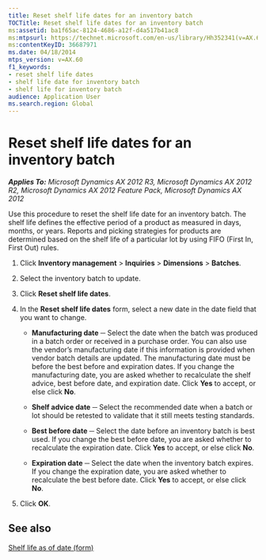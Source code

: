 ```yaml
---
title: Reset shelf life dates for an inventory batch
TOCTitle: Reset shelf life dates for an inventory batch
ms:assetid: ba1f65ac-8124-4686-a12f-d4a517b41ac8
ms:mtpsurl: https://technet.microsoft.com/en-us/library/Hh352341(v=AX.60)
ms:contentKeyID: 36687971
ms.date: 04/18/2014
mtps_version: v=AX.60
f1_keywords:
- reset shelf life dates
- shelf life date for inventory batch
- shelf life for inventory batch
audience: Application User
ms.search.region: Global
---
```


# Reset shelf life dates for an inventory batch 


_**Applies To:** Microsoft Dynamics AX 2012 R3, Microsoft Dynamics AX 2012 R2, Microsoft Dynamics AX 2012 Feature Pack, Microsoft Dynamics AX 2012_

Use this procedure to reset the shelf life date for an inventory batch. The shelf life defines the effective period of a product as measured in days, months, or years. Reports and picking strategies for products are determined based on the shelf life of a particular lot by using FIFO (First In, First Out) rules.

1.  Click **Inventory management** \> **Inquiries** \> **Dimensions** \> **Batches**.

2.  Select the inventory batch to update.

3.  Click **Reset shelf life dates**.

4.  In the **Reset shelf life dates** form, select a new date in the date field that you want to change.
    
      - **Manufacturing date** ─ Select the date when the batch was produced in a batch order or received in a purchase order. You can also use the vendor’s manufacturing date if this information is provided when vendor batch details are updated. The manufacturing date must be before the best before and expiration dates. If you change the manufacturing date, you are asked whether to recalculate the shelf advice, best before date, and expiration date. Click **Yes** to accept, or else click **No**.
    
      - **Shelf advice date** ─ Select the recommended date when a batch or lot should be retested to validate that it still meets testing standards.
    
      -  **Best before date** ─ Select the date before an inventory batch is best used. If you change the best before date, you are asked whether to recalculate the expiration date. Click **Yes** to accept, or else click **No**.
    
      - **Expiration date** ─ Select the date when the inventory batch expires. If you change the expiration date, you are asked whether to recalculate the best before date. Click **Yes** to accept, or else click **No**.

5.  Click **OK**.

## See also

[Shelf life as of date (form)](https://technet.microsoft.com/en-us/library/hh227671\(v=ax.60\))

  


